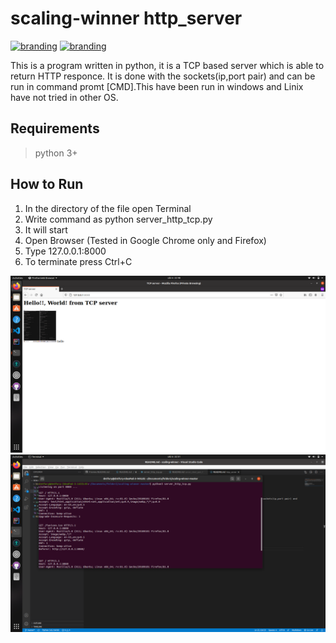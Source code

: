 # scaling-winner http_server

[![branding](https://img.shields.io/badge/TCP-Socket-brightgreen)](https://github.com/dntfury/)
[![branding](https://img.shields.io/badge/Python-Socket-brightgreen)](https://docs.python.org/3/library/socket.html)


This is a program written in python, it is a TCP based server which is able to return HTTP responce. It is done with the sockets(ip,port pair) and can be run in command promt [CMD].This have been run in windows and Linix have not tried in other OS.

## Requirements 
> python 3+ 


## How to Run 
1) In the directory of the file open Terminal 
2) Write command as python server_http_tcp.py 
3) It will start
4) Open Browser (Tested in Google Chrome only and Firefox)
5) Type 127.0.0.1:8000
6) To terminate press Ctrl+C


![Sample2](sample2.png)
![Sample3](sample3.png)